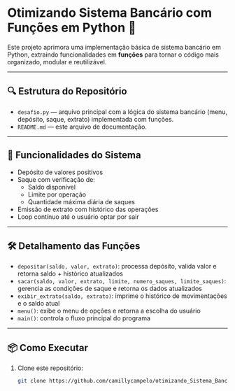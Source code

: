 # Otimizando Sistema Bancário com Funções em Python 🏦

Este projeto aprimora uma implementação básica de sistema bancário em Python, extraindo funcionalidades em **funções** para tornar o código mais organizado, modular e reutilizável.

---

## 🔍 Estrutura do Repositório

- `desafio.py` — arquivo principal com a lógica do sistema bancário (menu, depósito, saque, extrato) implementada com funções.  
- `README.md` — este arquivo de documentação.  

---

## 🚀 Funcionalidades do Sistema

- Depósito de valores positivos  
- Saque com verificação de:
  - Saldo disponível  
  - Limite por operação  
  - Quantidade máxima diária de saques  
- Emissão de extrato com histórico das operações  
- Loop contínuo até o usuário optar por sair  

---

## 🛠 Detalhamento das Funções

- `depositar(saldo, valor, extrato)`: processa depósito, valida valor e retorna saldo + histórico atualizados  
- `sacar(saldo, valor, extrato, limite, numero_saques, limite_saques)`: gerencia as condições de saque e retorna os dados atualizados  
- `exibir_extrato(saldo, extrato)`: imprime o histórico de movimentações e o saldo atual  
- `menu()`: exibe o menu de opções e retorna a escolha do usuário  
- `main()`: controla o fluxo principal do programa  

---

## 📦 Como Executar

1. Clone este repositório:  
   ```bash
   git clone https://github.com/camillycampelo/otimizando_Sistema_Bancario_com_funcoes_python.git
